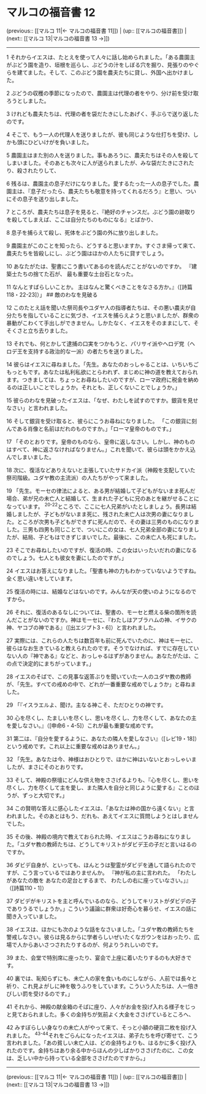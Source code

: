 # マルコの福音書 12

(previous:: [[マルコ 11|← マルコの福音書 11]]) | (up:: [[マルコの福音書]]) | (next:: [[マルコ 13|マルコの福音書 13 →]])

***


1 それからイエスは、たとえを使って人々に話し始められました。「ある農園主がぶどう園を造り、垣根を巡らし、ぶどうの汁をしぼる穴を掘り、見張りのやぐらを建てました。そして、このぶどう園を農夫たちに貸し、外国へ出かけました。 

2 ぶどうの収穫の季節になったので、農園主は代理の者をやり、分け前を受け取ろうとしました。 

3 けれども農夫たちは、代理の者を袋だたきにしたあげく、手ぶらで送り返したのです。 

4 そこで、もう一人の代理人を送りましたが、彼も同じような仕打ちを受け、しかも頭にひどいけがを負いました。 

5 農園主はまた別の人を送りました。事もあろうに、農夫たちはその人を殺してしまいました。そのあとも次々に人が送られましたが、みな袋だたきにされたり、殺されたりして、 

6 残るは、農園主の息子だけになりました。愛するたった一人の息子でした。農園主は、『息子だったら、農夫たちも敬意を持ってくれるだろう』と思い、ついにその息子を送り出しました。 

7 ところが、農夫たちは息子を見ると、『絶好のチャンスだ。ぶどう園の跡取りを殺してしまえば、ここは自分たちのものになる』とばかり、 

8 息子を捕らえて殺し、死体をぶどう園の外に放り出しました。 

9 農園主がこのことを知ったら、どうすると思いますか。すぐさま帰って来て、農夫たちを皆殺しにし、ぶどう園はほかの人たちに貸すでしょう。 

10 あなたがたは、聖書にこう書いてあるのを読んだことがないのですか。 『建築士たちの捨てた石が、 最も重要な土台石となった。 

11 なんとすばらしいことか。 主はなんと驚くべきことをなさる方か。』（[詩篇118・22-23]）」 ## 敵のわなを見破る 

12 このたとえ話を聞いた祭司長やユダヤ人の指導者たちは、その悪い農夫が自分たちを指していることに気づき、イエスを捕らえようと思いましたが、群衆の暴動がこわくて手出しができません。しかたなく、イエスをそのままにして、そそくさと立ち去りました。 

13 それでも、何とかして逮捕の口実をつかもうと、パリサイ派やヘロデ党（ヘロデ王を支持する政治的な一派）の者たちを送りました。 

14 彼らはイエスに尋ねました。「先生。あなたのおっしゃることは、いちいちごもっともです。あなたは私利私欲にとらわれず、まじめに神の道を教えておられます。つきましては、ちょっとお尋ねしたいのですが、ローマ政府に税金を納めるのは正しいことでしょうか。それとも、正しくないことでしょうか。」 

15 彼らのわなを見破ったイエスは、「なぜ、わたしを試すのですか。銀貨を見せなさい」と言われました。 

16 そして銀貨を受け取ると、彼らにこうお尋ねになりました。 「この銀貨に刻んである肖像と名前はだれのものですか。」「ローマ皇帝のものです。」 

17 「そのとおりです。皇帝のものなら、皇帝に返しなさい。しかし、神のものはすべて、神に返さなければなりません。」これを聞いて、彼らは頭をかかえ込んでしまいました。 

18 次に、復活などありえないと主張していたサドカイ派（神殿を支配していた祭司階級。ユダヤ教の主流派）の人たちがやって来ました。 

19 「先生。モーセの律法によると、ある男が結婚して子どもがないまま死んだ場合、弟が兄の未亡人と結婚して、生まれた子どもに兄のあとを継がせることになっています。 <sup class="versenum">20-22</sup>ところで、ここに七人兄弟がいたとしましょう。長男は結婚しましたが、子どもがないまま死に、残された未亡人は次男の妻になりました。ところが次男も子どもができずに死んだので、その妻は三男のものになりました。三男も四男も同じことで、ついにこの女は、七人兄弟全部の妻になりましたが、結局、子どもはできずじまいでした。最後に、この未亡人も死にました。 

23 そこでお尋ねしたいのですが、復活の時、この女はいったいだれの妻になるのでしょう。七人とも彼女を妻にしたのですが。」 

24 イエスはお答えになりました。「聖書も神の力もわかっていないようですね。全く思い違いをしています。 

25 復活の時には、結婚などはないのです。みんなが天の使いのようになるのですから。 

26 それに、復活のあるなしについては、聖書の、モーセと燃える柴の箇所を読んだことがないのですか。神はモーセに、『わたしはアブラハムの神、イサクの神、ヤコブの神である』（[出エジプト3・6]）と言われました。 

27 実際には、これらの人たちは数百年も前に死んでいたのに、神はモーセに、彼らはなお生きていると教えられたのです。そうでなければ、すでに存在していない人の『神である』などと、おっしゃるはずがありません。あなたがたは、この点で決定的にまちがっています。」 

28 イエスのそばで、この見事な返答ぶりを聞いていた一人のユダヤ教の教師が、「先生。すべての戒めの中で、どれが一番重要な戒めでしょうか」と尋ねました。 

29 「『イスラエルよ、聞け。主なる神こそ、ただひとりの神です。 

30 心を尽くし、たましいを尽くし、思いを尽くし、力を尽くして、あなたの主を愛しなさい。』（[申命6・4-5]）これが最も重要な戒めです。 

31 第二は、『自分を愛するように、あなたの隣人を愛しなさい』（[レビ19・18]）という戒めです。これ以上に重要な戒めはありません。」 

32 「先生。あなたは今、神様はおひとりで、ほかに神はいないとおっしゃいましたが、まさにそのとおりです。 

33 そして、神殿の祭壇にどんな供え物をささげるよりも、『心を尽くし、思いを尽くし、力を尽くして主を愛し、また隣人を自分と同じように愛する』ことのほうが、ずっと大切です。」 

34 この賢明な答えに感心したイエスは、「あなたは神の国から遠くない」と言われました。そのあとはもう、だれも、あえてイエスに質問しようとはしませんでした。 

35 その後、神殿の境内で教えておられた時、イエスはこうお尋ねになりました。「ユダヤ教の教師たちは、どうしてキリストがダビデ王の子だと言いはるのですか。 

36 ダビデ自身が、といっても、ほんとうは聖霊がダビデを通して語られたのですが、こう言っているではありませんか。 『神が私の主に言われた。 「わたしがあなたの敵を あなたの足台とするまで、 わたしの右に座っていなさい。」』（[詩篇110・1]） 

37 ダビデがキリストを主と呼んでいるのなら、どうしてキリストがダビデの子でありうるでしょうか。」こういう議論に群衆は好奇心を募らせ、イエスの話に聞き入っていました。 

38 イエスは、ほかにも次のような話をなさいました。「ユダヤ教の教師たちを警戒しなさい。彼らは見るからに学者らしいぜいたくなガウンをはおったり、広場で人からあいさつされたりするのが、何よりうれしいのです。 

39 また、会堂で特別席に座ったり、宴会で上座に着いたりするのも大好きです。 

40 裏では、恥知らずにも、未亡人の家を食いものにしながら、人前では長々と祈り、これ見よがしに神を敬うふりをしています。こういう人たちは、人一倍きびしい罰を受けるのです。」 

41 それから、神殿の献金箱のそばに座り、人々がお金を投げ入れる様子をじっと見ておられました。多くの金持ちが気前よく大金をささげているところへ、 

42 みすぼらしい身なりの未亡人がやって来て、そっと小額の硬貨二枚を投げ入れました。 <sup class="versenum">43-44</sup>それをごらんになったイエスは、弟子たちを呼び寄せて、こう言われました。「あの貧しい未亡人は、どの金持ちよりも、はるかに多く投げ入れたのです。金持ちはあり余る中からほんの少しばかりささげたのに、この女は、乏しい中から持っている全部をささげたのですから。」

***

(previous:: [[マルコ 11|← マルコの福音書 11]]) | (up:: [[マルコの福音書]]) | (next:: [[マルコ 13|マルコの福音書 13 →]])
